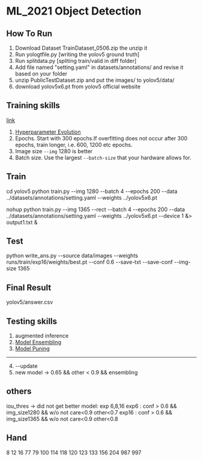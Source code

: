 # ML_2021 Object Detection

## How To Run
1. Download Dataset TrainDataset_0506.zip the unzip it
2. Run yologtfile.py [writing the yolov5 ground truth]
3. Run splitdata.py  [spliting train/valid in diff folder]
4. Add file named "setting.yaml" in datasets/annotations/ and revise it based on your folder
5. unzip PublicTestDataset.zip and put the images/ to yolov5/data/
6. download yolov5x6.pt from yolov5 official website
## Training skills
[link](https://github.com/ultralytics/yolov5/wiki/Tips-for-Best-Training-Results)
1. [Hyperparameter Evolution](https://github.com/ultralytics/yolov5/issues/607)
2. Epochs. Start with 300 epochs.If overfitting does not occur after 300 epochs, train longer, i.e. 600, 1200 etc epochs.
3. Image size `--img` 1280 is better
4. Batch size. Use the largest `--batch-size` that your hardware allows for.

## Train
cd yolov5
python  train.py --img 1280  --batch 4 --epochs 200 --data ../datasets/annotations/setting.yaml --weights ../yolov5x6.pt 


nohup  python  train.py --img 1365 --rect  --batch 4 --epochs 200 --data ../datasets/annotations/setting.yaml --weights ../yolov5x6.pt --device 1 &> output1.txt &

## Test
python write_ans.py --source data/images --weights runs/train/exp16/weights/best.pt --conf 0.6 --save-txt --save-conf --img-size 1365

## Final Result
yolov5/answer.csv

## Testing skills
1. augmented inference 
2. [Model Ensembling](https://github.com/ultralytics/yolov5/issues/318)
3. [Model Puning](https://github.com/ultralytics/yolov5/issues/304) 
---
4. --update 
5. new model -> 0.65 && other < 0.9  && ensembling
## others
iou_thres -> did not get better
model: exp 6,8,16
exp6 : conf > 0.6 && img_size1280 && w/o not care<0.9 other<0.7
exp16 : conf > 0.6 && img_size1365 && w/o not care<0.9 other<0.8
## Hand
8 12 16 77 79 100 114 118 120 123 133 156 204 987
997
